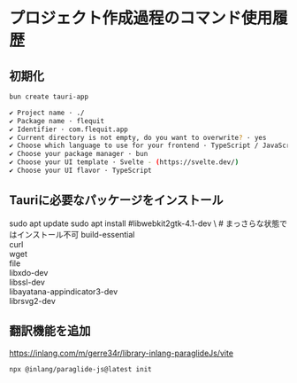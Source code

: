 # プロジェクト作成過程のコマンド使用履歴

## 初期化

```bash
bun create tauri-app

✔ Project name · ./
✔ Package name · flequit
✔ Identifier · com.flequit.app
✔ Current directory is not empty, do you want to overwrite? · yes
✔ Choose which language to use for your frontend · TypeScript / JavaScript - (pnpm, yarn, npm, deno, bun)
✔ Choose your package manager · bun
✔ Choose your UI template · Svelte - (https://svelte.dev/)
✔ Choose your UI flavor · TypeScript
```

## Tauriに必要なパッケージをインストール

sudo apt update
sudo apt install
#libwebkit2gtk-4.1-dev \ # まっさらな状態ではインストール不可
build-essential \
 curl \
 wget \
 file \
 libxdo-dev \
 libssl-dev \
 libayatana-appindicator3-dev \
 librsvg2-dev

## 翻訳機能を追加

https://inlang.com/m/gerre34r/library-inlang-paraglideJs/vite

```shell
npx @inlang/paraglide-js@latest init
```
